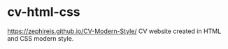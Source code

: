 # cv-html-css
 https://zephireis.github.io/CV-Modern-Style/
CV website created in HTML and CSS modern style.
